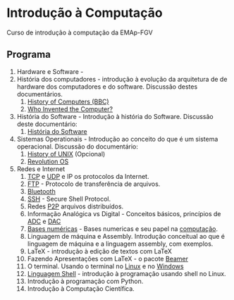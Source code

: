 # Introdução à Computação
Curso de introdução à computação da EMAp-FGV


## Programa

1. Hardware e Software - 
2. História dos computadores - introdução à evolução da arquitetura de de hardware dos computadores e do software. Discussão destes documentários.
   1. [History of Computers (BBC)](https://www.youtube.com/watch?v=6dME3wgaQpM&list=PL1331A4548513EA81)
   2. [Who Invented the Computer?](https://www.youtube.com/watch?v=d1pvc9Zh7Tg)
3. História do Software - Introdução à história do Software. Discussão deste documentário:
   1. [História do Software](https://www.youtube.com/watch?v=OdI7Ukf-Bf4)
4. Sistemas Operationais - Introdução ao conceito do que é um sistema operacional. Discussão do documentário:
   1. [History of UNIX](https://www.youtube.com/watch?v=tc4ROCJYbm0&t=3s) (Opcional)
   2. [Revolution OS](https://www.youtube.com/watch?v=k0RYQVkQmWU)
5. Redes e Internet
   1. [TCP](https://en.wikipedia.org/wiki/Transmission_Control_Protocol) e [UDP](https://en.wikipedia.org/wiki/Transmission_Control_Protocol) e IP os protocolos da Internet.
   2. [FTP](https://en.wikipedia.org/wiki/File_Transfer_Protocol) - Protocolo de transferência de arquivos.
   3. [Bluetooth](https://en.wikipedia.org/wiki/Bluetooth)
   4. [SSH](https://en.wikipedia.org/wiki/Secure_Shell) - Secure Shell Protocol.
   5. Redes [P2P](https://en.wikipedia.org/wiki/Peer-to-peer) arquivos distribuídos.
   6. Informação Analógica vs Digital - Conceitos básicos, princípios de [ADC](https://en.wikipedia.org/wiki/Analog-to-digital_converter) e [DAC](https://en.wikipedia.org/wiki/Digital-to-analog_converter)
   7. [Bases numéricas](https://www.trccompsci.online/mediawiki/index.php/Number_Systems_/_Number_Bases) - Bases numericas e seu papel na [computação](https://en.wikipedia.org/wiki/Computer_number_format).
   8. Linguagem de máquina e Assembly. Introdução conceitual ao que é linguagem de máquina e a linguagem assembly, com exemplos.
   9. LaTeX - introdução à edição de textos com LaTeX
   10. Fazendo Apresentações com LaTeX -  o pacote [Beamer](https://ctan.org/pkg/beamer)
   11. O terminal. Usando o terminal no [Linux](https://ubuntu.com/tutorials/command-line-for-beginners#1-overview) e no [Windows](https://learn.microsoft.com/en-us/windows/terminal/)
   12. [Linguagem Shell](https://pt.wikipedia.org/wiki/Shell_script) - introdução à programação usando shell no Linux.
   13. Introdução à programação com Python.
   14. Introdução à Computação Científica.